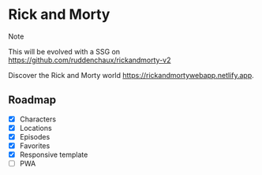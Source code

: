 # Rick and Morty

> [!NOTE]  
> This will be evolved with a SSG on https://github.com/ruddenchaux/rickandmorty-v2

Discover the Rick and Morty world https://rickandmortywebapp.netlify.app.

## Roadmap

- [X] Characters
- [X] Locations
- [X] Episodes
- [X] Favorites
- [x] Responsive template
- [ ] PWA

